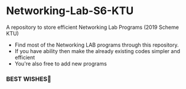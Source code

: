 # Networking-Lab-S6-KTU
A repository to store efficient Networking Lab Programs (2019 Scheme KTU)
* Find most of the Networking LAB programs through this repository.
* If you have ability then make the already existing codes simpler and efficient
* You're also free to add new programs

### BEST WISHES🥰
